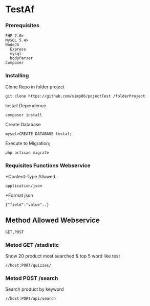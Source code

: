 # TestAf

### Prerequisites

```
PHP 7.0>
MySQL 5.4>
NodeJS
  Express
  mysql
  bodyParser
Composer
```

### Installing

Clone Repo in folder project
```
git clone https://github.com/simp06/pojectTest /folderProject
```
Install Dependence
```
composer install
```
Create  Database 
```
mysql>CREATE DATABASE testaf;
```

Execute to Migration;
```
php artisan migrate 
```

### Requisites Functions Webservice
*Content-Type Allowed : 
```
application/json
```
*Format json 
```
{"field":"value"..}
```
## Method Allowed Webservice
```
GET,POST
```
### Metod GET /stadistic
Show 20 product most searched & top 5 word like test
```
//host:PORT/quizzes/
```
### Metod POST /search
Search product by keyword
```
//host:PORT/api/search
```
